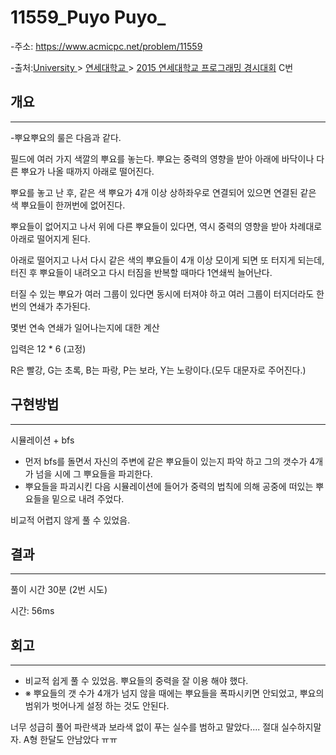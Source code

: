 # 11559_Puyo Puyo_

-주소: https://www.acmicpc.net/problem/11559

-출처:[University ](https://www.acmicpc.net/category/5)> [연세대학교 ](https://www.acmicpc.net/category/334)> [2015 연세대학교 프로그래밍 경시대회](https://www.acmicpc.net/category/detail/1419) C번


## 개요

---

-뿌요뿌요의 룰은 다음과 같다. 

필드에 여러 가지 색깔의 뿌요를 놓는다. 뿌요는 중력의 영향을 받아 아래에 바닥이나 다른 뿌요가 나올 때까지 아래로 떨어진다.

뿌요를 놓고 난 후, 같은 색 뿌요가 4개 이상 상하좌우로 연결되어 있으면 연결된 같은 색 뿌요들이 한꺼번에 없어진다.

뿌요들이 없어지고 나서 위에 다른 뿌요들이 있다면, 역시 중력의 영향을 받아 차례대로 아래로 떨어지게 된다.

아래로 떨어지고 나서 다시 같은 색의 뿌요들이 4개 이상 모이게 되면 또 터지게 되는데, 터진 후 뿌요들이 내려오고 다시 터짐을 반복할 때마다 1연쇄씩 늘어난다.

터질 수 있는 뿌요가 여러 그룹이 있다면 동시에 터져야 하고 여러 그룹이 터지더라도 한번의 연쇄가 추가된다.

몇번 연속 연쇄가 일어나는지에 대한 계산

입력은 12 * 6 (고정)

R은 빨강, G는 초록, B는 파랑, P는 보라, Y는 노랑이다.(모두 대문자로 주어진다.)

## 구현방법

---

시뮬레이션 + bfs

- 먼저 bfs를 돌면서 자신의 주변에 같은 뿌요들이 있는지 파악 하고 그의 갯수가 4개가 넘을 시에 그 뿌요들을 파괴한다.
- 뿌요들을 파괴시킨 다음 시뮬레이션에 들어가 중력의 법칙에 의해 공중에 떠있는 뿌요들을 밑으로 내려 주었다.



비교적 어렵지 않게 풀 수 있었음.

 

## 결과

---

풀이 시간 30분 (2번 시도)

시간: 56ms

## 회고

---

- 비교적 쉽게 풀 수 있었음. 뿌요들의 중력을 잘 이용 해야 했다.
- ※ 뿌요들의 갯 수가 4개가 넘지 않을 때에는 뿌요들을 폭파시키면 안되었고, 뿌요의 범위가 벗어나게 설정 하는 것도 안된다.

너무 성급히 풀어 파란색과 보라색 없이 푸는 실수를 범하고 말았다.... 절대 실수하지말자. A형 한달도 안남았다 ㅠㅠ